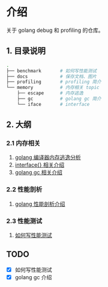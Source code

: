 # 介绍

关于 golang debug 和 profiling 的仓库。

## 1. 目录说明

```bash
.
├── benchmark       # 如何写性能测试
├── docs            # 保存文档、图片
├── profiling       # profiling 简介
└── memory          # 内存相关 topic
    ├── escape      # 内存逃逸
    ├── gc          # golang gc 简介
    └── iface       # interface
```

## 2. 大纲

### 2.1 内存相关

1. [golang 编译器内存逃逸分析](./memory/escape/README.md)
2. [interface{} 相关介绍](./memory/iface/README.md)
3. [golang gc 相关介绍](./memory/gc/README.md)

### 2.2 性能剖析

1. [golang 性能剖析介绍](./profiling/README.md)

### 2.3 性能测试

1. [如何写性能测试](./benchmark/README.md)

## TODO

- [x] 如何写性能测试
- [x] golang gc 介绍
